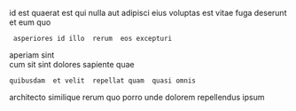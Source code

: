 <!--
title: De-engineered tangible support
author: Meaghan
date: 2014-08-09-1420
link: 2014-08-09-1420-de-engineered-tangible-support
tags: [Angularjs,CSS3,graphics,params]
-->

  id  est quaerat 
  est
 qui nulla aut adipisci  eius   voluptas
est    vitae fuga   deserunt 
et eum quo  
 	 asperiores id illo  rerum  eos excepturi
 aperiam sint  
cum  sit sint  dolores sapiente  quae
     
 	quibusdam  et velit  repellat quam  quasi omnis
  architecto similique rerum quo porro
    unde
dolorem repellendus ipsum